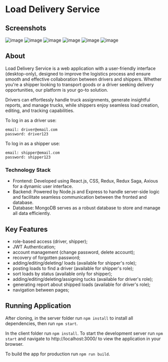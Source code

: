# Load Delivery Service

## Screenshots

![image](https://github.com/sukhanova1/delivery-app/assets/102801240/6e9fdb72-abf1-49fc-9287-0e6368856979)
![image](https://github.com/sukhanova1/delivery-app/assets/102801240/39c408e4-c4bd-48a6-bd78-528bbcc689d8)
![image](https://github.com/sukhanova1/delivery-app/assets/102801240/2550e457-d81d-470d-8861-28f05a48658d)
![image](https://github.com/sukhanova1/delivery-app/assets/102801240/96640ca0-1c81-4034-967b-1305ec0c9119)
![image](https://github.com/sukhanova1/delivery-app/assets/102801240/c16e9de3-2f72-46e3-90a6-dc6b4b80e899)
![image](https://github.com/sukhanova1/delivery-app/assets/102801240/9b0d10fb-0464-42cc-9617-dad85b817200)

## About

Load Delivery Service is a web application with a user-friendly interface (desktop-only), designed to improve the logistics process and ensure smooth and effective collaboration between drivers and shippers.
Whether you're a shipper looking to transport goods or a driver seeking delivery opportunities, our platform is your go-to solution.

Drivers can effortlessly handle truck assignments, generate insightful reports, and manage trucks, while shippers enjoy seamless load creation, editing, and tracking capabilities.

To log in as a driver use:
```shell
email: driver@email.com
password: driver123
```

To log in as a shipper use:
```shell
email: shipper@email.com
password: shipper123
```

### Technology Stack

* Frontend: Developed using React.js, CSS, Redux, Redux Saga, Axious for a dynamic user interface.
* Backend: Powered by Node.js and Express to handle server-side logic and facilitate seamless communication between the fronted and database.
* Database: MongoDB serves as a robust database to store and manage all data efficiently.

## Key Features

* role-based access (driver, shipper);
* JWT Authentication;
* account management (change password, delete account);
* recovery of forgotten password;
* adding/editing/deleting/ loads (available for shipper's role);
* posting loads to find a driver (available for shipper's role);
* sort loads by status (available only for shipper);
* adding/editing/deleting/assigning tucks (available for driver's role);
* generating report about shipped loads (available for driver's role);
* navigation between pages;

## Running Application

After cloning, in the server folder run `npm install` to install all dependencies, then run `npm start`.

In the client folder run `npm install`. To start the development server run `npm start` and navigate to http://localhost:3000/ to view the application in your browser. 

To build the app for production run `npm run build`.
